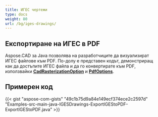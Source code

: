 ```yaml
---
title: ИГЕС чертежи
type: docs
weight: 80
url: /bg/iges-drawings/
---
```


## **Експортиране на ИГЕС в PDF**

Aspose.CAD за Java позволява на разработчиците да визуализират ИГЕС файлове към PDF. По-долу е представен кодът, демонстриращ как да достъпите ИГЕС файла и да го конвертирате към PDF, използвайки [**CadRasterizationOption**](https://reference.aspose.com/cad/java/com.aspose.cad.imageoptions/CadRasterizationOptions) и [**PdfOptions**](https://reference.aspose.com/cad/java/com.aspose.cad.imageoptions/PdfOptions).

## Примерен код

{{< gist "aspose-com-gists" "49c1b75d9a84e149ecf374ece2c2597d" "Examples-src-main-java-IGESDrawings-ExportIGEStoPDF-ExportIGEStoPDF.java" >}}

